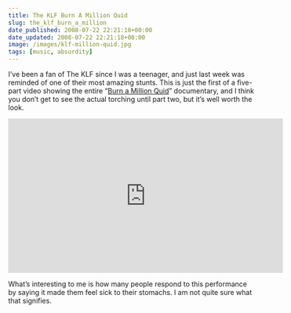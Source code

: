 ```yaml
---
title: The KLF Burn A Million Quid
slug: the_klf_burn_a_million
date_published: 2008-07-22 22:21:18+00:00
date_updated: 2008-07-22 22:21:18+00:00
image: /images/klf-million-quid.jpg
tags: [music, absurdity]
---
```

I’ve been a fan of The KLF since I was a teenager, and just last week was reminded of one of their most amazing stunts. This is just the first of a five-part video showing the entire “[Burn a Million Quid](http://en.wikipedia.org/wiki/K_Foundation_Burn_a_Million_Quid)” documentary, and I think you don’t get to see the actual torching until part two, but it’s well worth the look.

<iframe width="560" height="315" src="https://www.youtube-nocookie.com/embed/L9SzDFGbsFI" title="YouTube video player" frameborder="0" allow="accelerometer; autoplay; clipboard-write; encrypted-media; gyroscope; picture-in-picture; web-share" allowfullscreen></iframe>

What’s interesting to me is how many people respond to this performance by saying it made them feel sick to their stomachs. I am not quite sure what that signifies. 

